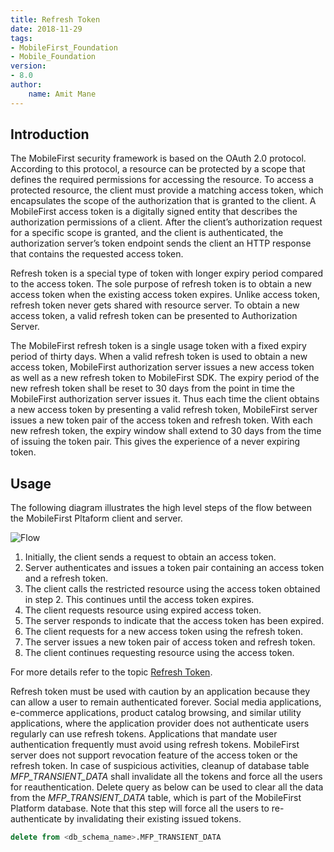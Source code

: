 ```yaml
---
title: Refresh Token
date: 2018-11-29
tags:
- MobileFirst_Foundation
- Mobile_Foundation
version:
- 8.0
author: 
    name: Amit Mane
---
```


## Introduction

The MobileFirst security framework is based on the OAuth 2.0 protocol. According to this protocol, a resource can be protected by a scope that defines the required permissions for accessing the resource. To access a protected resource, the client must provide a matching access token, which encapsulates the scope of the authorization that is granted to the client. A MobileFirst access token is a digitally signed entity that describes the authorization permissions of a client. After the client’s authorization request for a specific scope is granted, and the client is authenticated, the authorization server’s token endpoint sends the client an HTTP response that contains the requested access token.

Refresh token is a special type of token with longer expiry period compared to the access token. The sole purpose of refresh token is to obtain a new access token when the existing access token expires. Unlike access token, refresh token never gets shared with resource server. To obtain a new access token, a valid refresh token can be presented to Authorization 
Server. 

The MobileFirst refresh token is a single usage token with a fixed expiry period of thirty days. When a valid refresh token is used to obtain a new access token, MobileFirst authorization server issues a new access token as well as a new refresh token to MobileFirst SDK. The expiry period of the new refresh token shall be reset to 30 days from the point in time the MobileFirst authorization server issues it. Thus each time the client obtains a new access token by presenting a valid refresh token, MobileFirst server issues a new token pair of the access token and refresh token. With each new refresh token, the expiry window shall extend to 30 days from the time of issuing the token pair. This gives the experience of a never expiring token.

## Usage
The following diagram illustrates the high level steps of the flow between the MobileFirst Pltaform client and server.

![Flow]({{site.baseurl}}/assets/blog/2018-11-29-IBM-MobileFirst-Refresh-Token/flow.png)

1.	Initially, the client sends a request to obtain an access token.
2.	Server authenticates and issues a token pair containing an access token and a refresh token.
3.	The client calls the restricted resource using the access token obtained in step 2. This continues until the access token expires.
4.	The client requests resource using expired access token.
5.	The server responds to indicate that the access token has been expired.
6.	The client requests for a new access token using the refresh token.
7.	The server issues a new token pair of access token and refresh token.
8.	The client continues requesting resource using the access token.

For more details refer to the topic [Refresh Token](https://mobilefirstplatform.ibmcloud.com/tutorials/en/foundation/8.0/authentication-and-security/#refresh-tokens).

Refresh token must be used with caution by an application because they can allow a user to remain authenticated forever. Social media applications, e-commerce applications, product catalog browsing, and similar utility applications, where the application provider does not authenticate users regularly can use refresh tokens. Applications that mandate user authentication frequently must avoid using refresh tokens.
MobileFirst server does not support revocation feature of the access token or the refresh token. In case of suspicious activities, cleanup of database table *MFP_TRANSIENT_DATA* shall invalidate all the tokens and force all the users for reauthentication. Delete query as below can be used to clear all the data from the *MFP_TRANSIENT_DATA* table, which is part of the MobileFirst Platform database. Note that this step will force all the users to re-authenticate by invalidating their existing issued tokens.

```SQL
delete from <db_schema_name>.MFP_TRANSIENT_DATA
```
